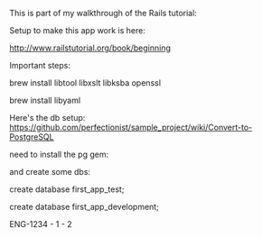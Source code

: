 This is part of my walkthrough of the Rails tutorial: 

Setup to make this app work is here:

http://www.railstutorial.org/book/beginning

Important steps:

brew install libtool libxslt libksba openssl

brew install libyaml

Here's the db setup:
https://github.com/perfectionist/sample_project/wiki/Convert-to-PostgreSQL

need to install the pg gem:

and create some dbs:

create database first_app_test;

create database first_app_development;

ENG-1234 - 1 - 2




